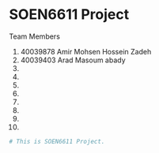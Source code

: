 # SOEN6611 Project

Team Members
1) 40039878 Amir Mohsen Hossein Zadeh
2) 40039403 Arad Masoum abady
3) 
4)
5) 
6) 
7) 
8) 
9) 
10) 

```sh
# This is SOEN6611 Project. 
```

